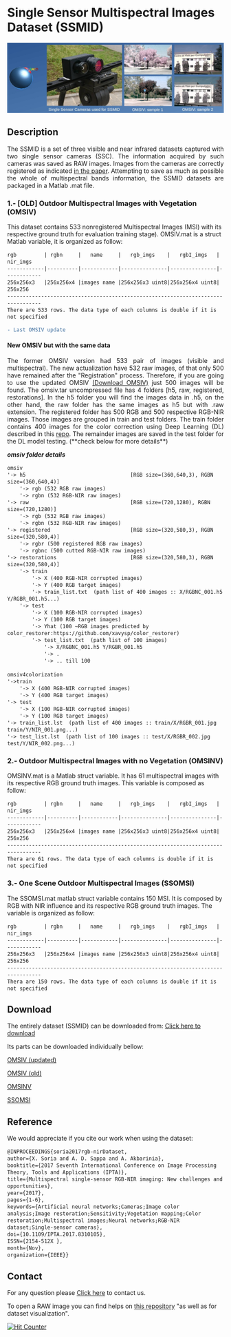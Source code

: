 # Single Sensor Multispectral Images Dataset (SSMID)

<div align='center'>
<img src="images/bannerSSMID.jpg" width="800"/>
</div>

## Description
<div align='justify'>
The SSMID is a set of three visible and near infrared datasets captured with two single sensor cameras (SSC).
The information acquired by such cameras was saved as RAW images. Images from the cameras are 
correctly registered as indicated <a href="http://www.cvc.uab.es/~asappa/publications/C__IEEE_IPTA_2017.pdf">in the paper</a>. 
Attempting to save as much as possible the whole of multispectral bands information, 
the SSMID datasets are packaged in a Matlab .mat file.
    </div>

### 1.- [OLD] Outdoor Multispectral Images with Vegetation (OMSIV)
This dataset contains 533 nonregistered  Multispectral Images (MSI) with its respective ground truth for 
evaluation training stage). OMSIV.mat is a struct Matlab variable, it is organized as follow:
    
    rgb         | rgbn     |   name     |   rgb_imgs    |   rgbI_imgs   |   nir_imgs     
    ------------|----------|------------|---------------|---------------|------------
    256x256x3   |256x256x4 |images name |256x256x3 uint8|256x256x4 uint8|   256x256
    ---------------------------------------------------------------------------------
    There are 533 rows. The data type of each columns is double if it is not specified

```diff
- Last OMSIV update
```
#### New OMSIV but with the same data

<div align='justify'>
The former OMSIV version had 533 pair of images (visible and multispectral). The new actualization have  532 raw images, of that only 500 have remained after the "Registration" process. Therefore, if you are going to use the updated OMSIV <a href="https://drive.google.com/file/d/1KDi-JJLgMeM6iVN6WXbsAxSzL-_6lIJv/view?usp=sharing">(Download OMSIV)</a> just 500 images will be found.
The omsiv.tar uncompressed file has 4 folders [h5, raw, registered, restorations]. In the h5 folder you will find the images data in .h5, on the other hand, the raw folder has the same images as h5 but with .raw extension. The registered folder has 500 RGB and 500 respective RGB-NIR images. Those images are grouped in train and test folders. The train folder contains 400 images for the color correction using Deep Learning (DL) described in this <a href="https://github.com/xavysp/color_restorer">repo</a>. The remainder images are saved in the test folder for the  DL model testing. (**check below for more details**)
    </div>

***omsiv folder details***

    omsiv
    '-> h5                                  [RGB size=(360,640,3), RGBN size=(360,640,4)]
        '-> rgb (532 RGB raw images)
        '-> rgbn (532 RGB-NIR raw images)
    '-> raw                                 [RGB size=(720,1280), RGBN size=(720,1280)]
        '-> rgb (532 RGB raw images)
        '-> rgbn (532 RGB-NIR raw images)
    '-> registered                          [RGB size=(320,580,3), RGBN size=(320,580,4)]
        '-> rgbr (500 registered RGB raw images)
        '-> rgbnc (500 cutted RGB-NIR raw images)
    '-> restorations                        [RGB size=(320,580,3), RGBN size=(320,580,4)]
        '-> train
            '-> X (400 RGB-NIR corrupted images)
            '-> Y (400 RGB target images)
            '-> train_list.txt  (path list of 400 images :: X/RGBNC_001.h5 Y/RGBR_001.h5...)
        '-> test
            '-> X (100 RGB-NIR corrupted images)
            '-> Y (100 RGB target images)
            '-> Yhat (100 ~RGB images predicted by color_restorer:https://github.com/xavysp/color_restorer)
            '-> test_list.txt  (path list of 100 images)
                '-> X/RGBNC_001.h5 Y/RGBR_001.h5
                '-> .
                '-> .. till 100
                
    omsiv4colorization
    '->train
        '-> X (400 RGB-NIR corrupted images)
        '-> Y (400 RGB target images)
    '-> test
        '-> X (100 RGB-NIR corrupted images)
        '-> Y (100 RGB target images)
    '-> train_list.lst  (path list of 400 images :: train/X/RGBR_001.jpg train/Y/NIR_001.png...)
    '-> test_list.lst  (path list of 100 images :: test/X/RGBR_002.jpg test/Y/NIR_002.png...)
        

### 2.- Outdoor Multispectral Images with no Vegetation (OMSINV)

OMSINV.mat is a Matlab struct  variable. It has 61 multispectral images  with its respective RGB ground truth images. This
variable is composed as follow:

    rgb         | rgbn     |   name     |   rgb_imgs    |   rgbI_imgs   |   nir_imgs     
    ------------|----------|------------|---------------|---------------|------------
    256x256x3   |256x256x4 |images name |256x256x3 uint8|256x256x4 uint8|   256x256
    ---------------------------------------------------------------------------------
    Thera are 61 rows. The data type of each columns is double if it is not specified
 
### 3.- One Scene Outdoor Multispectral Images (SSOMSI)
 The SSOMSI.mat matlab struct variable contains 150 MSI. It is composed by RGB with NIR influence and its respective  RGB ground truth images.
 The variable is organized as follow:
 
    rgb         | rgbn     |   name     |   rgb_imgs    |   rgbI_imgs   |   nir_imgs     
    ------------|----------|------------|---------------|---------------|------------
    256x256x3   |256x256x4 |images name |256x256x3 uint8|256x256x4 uint8|   256x256
    ---------------------------------------------------------------------------------
    Thera are 150 rows. The data type of each columns is double if it is not specified
 
 
## Download
 
 The entirely dataset (SSMID) can be downloaded from:
  [Click here to download](https://www.dropbox.com/s/qoh92yhrsb47pb8/SSMID.zip)
 
 Its  parts can be downloaded individually bellow:
 
<!-- OMSIV (in private mode yet)-->
[OMSIV (updated)](https://drive.google.com/file/d/1KDi-JJLgMeM6iVN6WXbsAxSzL-_6lIJv/view?usp=sharing)

[OMSIV (old)](https://drive.google.com/open?id=0B0givAGTBMIwUDJYejhsUFV0RVU)

<!--OMSINV (in private mode yet) -->
 [OMSINV](https://drive.google.com/open?id=0B0givAGTBMIwZzJrMm5YcXpWTzA)

[SSOMSI](https://drive.google.com/open?id=0B0givAGTBMIwNmxOb1BlVTVTdTg)

 
 

## Reference
We would appreciate if you cite our work when using the dataset:

    @INPROCEEDINGS{soria2017rgb-nirDataset,
    author={X. Soria and A. D. Sappa and A. Akbarinia},
    booktitle={2017 Seventh International Conference on Image Processing Theory, Tools and Applications (IPTA)},
    title={Multispectral single-sensor RGB-NIR imaging: New challenges and opportunities},
    year={2017},
    pages={1-6},
    keywords={Artificial neural networks;Cameras;Image color analysis;Image restoration;Sensitivity;Vegetation mapping;Color restoration;Multispectral images;Neural networks;RGB-NIR dataset;Single-sensor cameras},
    doi={10.1109/IPTA.2017.8310105},
    ISSN={2154-512X },
    month={Nov},
    organization={IEEE}}
    
  
## Contact
For any question please [Click here](https://xavysp.github.io/#contact) to contact us.
 
To open a RAW image you can find helps on [this repository](https://github.com/xavysp/rawImage_extractor) "as well as for dataset visualization".


<!-- Start of Simple-Counter Code -->
<a href="http://www.simple-counter.com/" target="_blank"><img src="http://www.simple-counter.com/hit.php?id=zrvfdff&nd=8&nc=3&bc=1" border="0" alt="Hit Counter"></a>
<!-- End of Simple-Counter Code -->
